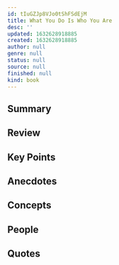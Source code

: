 ```yaml
---
id: tIuGZJp8VJo0tShFSdEjM
title: What You Do Is Who You Are
desc: ''
updated: 1632628918885
created: 1632628918885
author: null
genre: null
status: null
source: null
finished: null
kind: book
---
```


## Summary

## Review

## Key Points

## Anecdotes

## Concepts

## People

## Quotes


